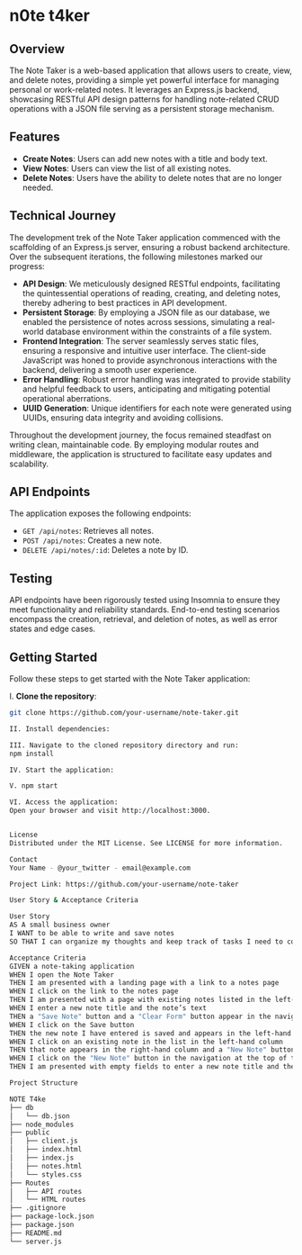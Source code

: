 # n0te t4ker

## Overview

The Note Taker is a web-based application that allows users to create, view, and delete notes, providing a simple yet powerful interface for managing personal or work-related notes. It leverages an Express.js backend, showcasing RESTful API design patterns for handling note-related CRUD operations with a JSON file serving as a persistent storage mechanism.

## Features

- **Create Notes**: Users can add new notes with a title and body text.
- **View Notes**: Users can view the list of all existing notes.
- **Delete Notes**: Users have the ability to delete notes that are no longer needed.

## Technical Journey

The development trek of the Note Taker application commenced with the scaffolding of an Express.js server, ensuring a robust backend architecture. Over the subsequent iterations, the following milestones marked our progress:

- **API Design**: We meticulously designed RESTful endpoints, facilitating the quintessential operations of reading, creating, and deleting notes, thereby adhering to best practices in API development.
- **Persistent Storage**: By employing a JSON file as our database, we enabled the persistence of notes across sessions, simulating a real-world database environment within the constraints of a file system.
- **Frontend Integration**: The server seamlessly serves static files, ensuring a responsive and intuitive user interface. The client-side JavaScript was honed to provide asynchronous interactions with the backend, delivering a smooth user experience.
- **Error Handling**: Robust error handling was integrated to provide stability and helpful feedback to users, anticipating and mitigating potential operational aberrations.
- **UUID Generation**: Unique identifiers for each note were generated using UUIDs, ensuring data integrity and avoiding collisions.

Throughout the development journey, the focus remained steadfast on writing clean, maintainable code. By employing modular routes and middleware, the application is structured to facilitate easy updates and scalability.

## API Endpoints

The application exposes the following endpoints:

- `GET /api/notes`: Retrieves all notes.
- `POST /api/notes`: Creates a new note.
- `DELETE /api/notes/:id`: Deletes a note by ID.

## Testing

API endpoints have been rigorously tested using Insomnia to ensure they meet functionality and reliability standards. End-to-end testing scenarios encompass the creation, retrieval, and deletion of notes, as well as error states and edge cases.

## Getting Started

Follow these steps to get started with the Note Taker application:

I. **Clone the repository**:
   ```sh
   git clone https://github.com/your-username/note-taker.git

II. Install dependencies:

III. Navigate to the cloned repository directory and run:
npm install

IV. Start the application:

V. npm start

VI. Access the application:
Open your browser and visit http://localhost:3000.


License
Distributed under the MIT License. See LICENSE for more information.

Contact
Your Name - @your_twitter - email@example.com

Project Link: https://github.com/your-username/note-taker

User Story & Acceptance Criteria

User Story
AS A small business owner
I WANT to be able to write and save notes
SO THAT I can organize my thoughts and keep track of tasks I need to complete

Acceptance Criteria
GIVEN a note-taking application
WHEN I open the Note Taker
THEN I am presented with a landing page with a link to a notes page
WHEN I click on the link to the notes page
THEN I am presented with a page with existing notes listed in the left-hand column, plus empty fields to enter a new note title and the note’s text in the right-hand column
WHEN I enter a new note title and the note’s text
THEN a "Save Note" button and a "Clear Form" button appear in the navigation at the top of the page
WHEN I click on the Save button
THEN the new note I have entered is saved and appears in the left-hand column with the other existing notes and the buttons in the navigation disappear
WHEN I click on an existing note in the list in the left-hand column
THEN that note appears in the right-hand column and a "New Note" button appears in the navigation
WHEN I click on the "New Note" button in the navigation at the top of the page
THEN I am presented with empty fields to enter a new note title and the note’s text in the right-hand column and the button disappears

Project Structure

NOTE T4ke
├── db
│   └── db.json
├── node_modules
├── public
│   ├── client.js
│   ├── index.html
│   ├── index.js
│   ├── notes.html
│   └── styles.css
├── Routes
│   ├── API routes
│   └── HTML routes
├── .gitignore
├── package-lock.json
├── package.json
├── README.md
└── server.js